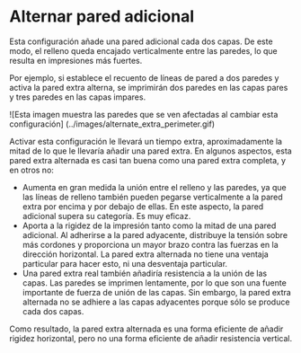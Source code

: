 Alternar pared adicional
====
Esta configuración añade una pared adicional cada dos capas. De este modo, el relleno queda encajado verticalmente entre las paredes, lo que resulta en impresiones más fuertes.

Por ejemplo, si establece el recuento de líneas de pared a dos paredes y activa la pared extra alterna, se imprimirán dos paredes en las capas pares y tres paredes en las capas impares.

<!--screenshot {
"image_path": "alternate_extra_perimeter.gif",
"models": [
    {
        "script": "gear.scad",
        "transformation": ["scale(0.7)"]
    }
],
"camera_position": [0, 30, 123],
"settings": {
    "zig_zaggify_infill": true,
    "alternate_extra_perimeter": true
},
"layer": [15, 16, 17, 18],
"minimum_layer": [15, 16, 17, 18],
"colours": 32
}-->
![Esta imagen muestra las paredes que se ven afectadas al cambiar esta configuración] (../images/alternate_extra_perimeter.gif)

Activar esta configuración le llevará un tiempo extra, aproximadamente la mitad de lo que le llevaría añadir una pared extra. En algunos aspectos, esta pared extra alternada es casi tan buena como una pared extra completa, y en otros no:
* Aumenta en gran medida la unión entre el relleno y las paredes, ya que las líneas de relleno también pueden pegarse verticalmente a la pared extra por encima y por debajo de ellas. En este aspecto, la pared adicional supera su categoría. Es muy eficaz. 
* Aporta a la rigidez de la impresión tanto como la mitad de una pared adicional. Al adherirse a la pared adyacente, distribuye la tensión sobre más cordones y proporciona un mayor brazo contra las fuerzas en la dirección horizontal. La pared extra alternada no tiene una ventaja particular para hacer esto, ni una desventaja particular.
* Una pared extra real también añadiría resistencia a la unión de las capas. Las paredes se imprimen lentamente, por lo que son una fuente importante de fuerza de unión de las capas. Sin embargo, la pared extra alternada no se adhiere a las capas adyacentes porque sólo se produce cada dos capas.

Como resultado, la pared extra alternada es una forma eficiente de añadir rigidez horizontal, pero no una forma eficiente de añadir resistencia vertical.